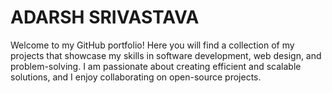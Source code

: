 # ADARSH SRIVASTAVA
Welcome to my GitHub portfolio! Here you will find a collection of my projects that showcase my skills in software development, web design, and problem-solving. I am passionate about creating efficient and scalable solutions, and I enjoy collaborating on open-source projects.
